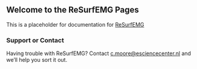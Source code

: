 ## Welcome to the ReSurfEMG Pages

This is a placeholder for documentation for [ReSurfEMG](https://github.com/ReSurfEMG/ReSurfEMG/)



### Support or Contact

Having trouble with ReSurfEMG? Contact c.moore@esciencecenter.nl and we’ll help you sort it out.
